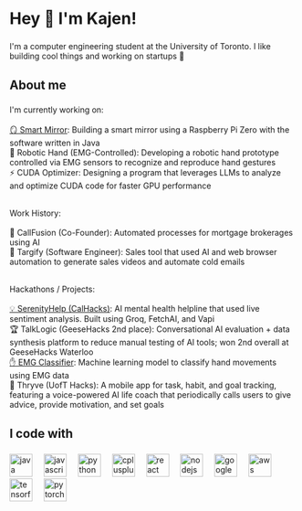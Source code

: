 <h1 align="left">Hey 👋 I'm Kajen!</h1>

###

<p align="left">I'm a computer engineering student at the University of Toronto. I like building cool things and working on startups 🚀</p>

###

<h2 align="left">About me</h2>

###

<p align="left">I'm currently working on:<br><br>
<a href="https://github.com/kajenthavaraj/smart_mirror_v2">🪞 Smart Mirror</a>: Building a smart mirror using a Raspberry Pi Zero with the software written in Java<br>
🤖 Robotic Hand (EMG-Controlled): Developing a robotic hand prototype controlled via EMG sensors to recognize and reproduce hand gestures<br>
⚡ CUDA Optimizer: Designing a program that leverages LLMs to analyze and optimize CUDA code for faster GPU performance
<br><br>

Work History:<br><br>
📲 CallFusion (Co-Founder): Automated processes for mortgage brokerages using AI<br>
🎯 Targify (Software Engineer): Sales tool that used AI and web browser automation to generate sales videos and automate cold emails
<br><br>

Hackathons / Projects:<br><br>
<a href="https://github.com/kajenthavaraj/serenityhelp">💡 SerenityHelp (CalHacks)</a>: AI mental health helpline that used live sentiment analysis. Built using Groq, FetchAI, and Vapi<br>
🏆 TalkLogic (GeeseHacks 2nd place): Conversational AI evaluation + data synthesis platform to reduce manual testing of AI tools; won 2nd overall at GeeseHacks Waterloo<br>
<a href="https://github.com/kajenthavaraj/emg_classifier">✋ EMG Classifier</a>: Machine learning model to classify hand movements using EMG data<br>
🌿 Thryve (UofT Hacks): A mobile app for task, habit, and goal tracking, featuring a voice-powered AI life coach that periodically calls users to give advice, provide motivation, and set goals
</p>

###

<h2 align="left">I code with</h2>

###

<div align="left">
  <img src="https://cdn.jsdelivr.net/gh/devicons/devicon/icons/java/java-original.svg" height="40" alt="java logo"  />
  <img width="12" />
  <img src="https://cdn.jsdelivr.net/gh/devicons/devicon/icons/javascript/javascript-original.svg" height="40" alt="javascript logo"  />
  <img width="12" />
  <img src="https://cdn.jsdelivr.net/gh/devicons/devicon/icons/python/python-original.svg" height="40" alt="python logo"  />
  <img width="12" />
  <img src="https://cdn.jsdelivr.net/gh/devicons/devicon/icons/cplusplus/cplusplus-original.svg" height="40" alt="cplusplus logo"  />
  <img width="12" />
  <img src="https://cdn.jsdelivr.net/gh/devicons/devicon/icons/react/react-original.svg" height="40" alt="react logo"  />
  <img width="12" />
  <img src="https://cdn.jsdelivr.net/gh/devicons/devicon/icons/nodejs/nodejs-original.svg" height="40" alt="nodejs logo"  />
  <img width="12" />
  <img src="https://cdn.jsdelivr.net/gh/devicons/devicon/icons/googlecloud/googlecloud-original.svg" height="40" alt="googlecloud logo"  />
  <img width="12" />
  <img src="https://cdn.jsdelivr.net/gh/devicons/devicon/icons/amazonwebservices/amazonwebservices-line-wordmark.svg" height="40" alt="aws logo"  />
  <img width="12" />
  <img src="https://cdn.jsdelivr.net/gh/devicons/devicon/icons/tensorflow/tensorflow-original.svg" height="40" alt="tensorflow logo"  />
  <img width="12" />
  <img src="https://cdn.jsdelivr.net/gh/devicons/devicon/icons/pytorch/pytorch-original.svg" height="40" alt="pytorch logo"  />
</div>
